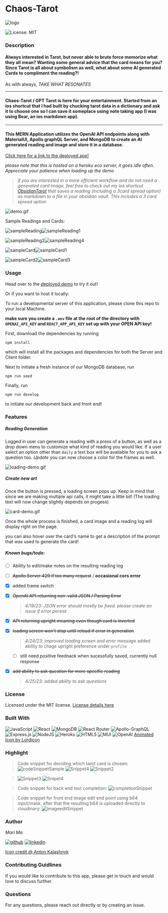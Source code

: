 # Chaos-Tarot

![logo](https://res.cloudinary.com/dbjhly3lm/image/upload/h_100/v1682488127/tarot/logo-bkg_zhgsgy.png)

![License: MIT](https://img.shields.io/badge/License-MIT-yellow.svg)

### Description

#### Always interested in Tarot, but never able to brute force memorize what they all mean? Wanting some general advice that the card means for you? Since Tarot is all about symbolism as well, what about some AI generated Cards to compliment the reading?!

As with always, *TAKE WHAT RESONATES*

---

#### Chaos-Tarot / GPT Tarot is here for your entertainment. Started from an ios shortcut that I had built by chucking tarot data in a dictionary and ask it to choose one so I can save it someplace using note taking app (I was using Bear, an ios markdown app). 

---

#### This MERN Application utilizes the OpenAI API endpoints along with MaterialUI, Apollo graphQL Server, and MongoDB to create an AI generated reading and image and store it in a database. 


[Click here for a link to the deployed app!](https://chaos-tarot.herokuapp.com)


*please note that this is hosted on a heroku eco server, it goes idle often. Appreciate your patience when loading up the demo*

>*if you are interested in a more efficient workflow and do not need a generated card image, feel free to check out my ios shortcut [ObsidianTarot](https://routinehub.co/shortcut/15013/) that saves a reading (including a 3card spread option) as markdown to a file in your obsidian vault. This includes a 3 card spread option*

![demo.gif](https://res.cloudinary.com/dbjhly3lm/image/upload/v1682499009/demo.gif)

Sample Readings and Cards:

![sampleReading](https://res.cloudinary.com/dbjhly3lm/image/upload/h_500/v1682655582/tarot/PNG_image_jb189x.png)![sampleReading1](https://res.cloudinary.com/dbjhly3lm/image/upload/h_500/v1682655577/tarot/Screen_Shot_2023-04-27_at_8.38.54_PM_utnknq.png)


![sampleReading2](https://res.cloudinary.com/dbjhly3lm/image/upload/h_500/v1682655576/tarot/Screen_Shot_2023-04-27_at_8.35.24_PM_ibaoxx.png)![sampleReading4](https://res.cloudinary.com/dbjhly3lm/image/upload/h_500/v1682656324/tarot/Screen_Shot_2023-04-27_at_9.31.43_PM_gjbkbw.png)


![sampleCard](https://res.cloudinary.com/dbjhly3lm/image/upload/w_300/v1682650656/tarot/kvcbz8agkunyerecnpwa.png)![sampleCard1](https://res.cloudinary.com/dbjhly3lm/image/upload/w_300/v1682649029/tarot/uznq2crxswdwmbwfkyit.png)


![sampleCard2](https://res.cloudinary.com/dbjhly3lm/image/upload/w_300/v1682539461/tarot/hcaz3bftdbacckvrn1zk.png)![sampleCard3](https://res.cloudinary.com/dbjhly3lm/image/upload/w_300/v1682657305/tarot/yxxeykqvmmtq8myrknxe.png)

### Usage

Head over to the [deployed demo](https://chaos-tarot.herokuapp.com) to try it out!

Or if you want to host it locally:

To run a developmental server of this application, please clone this repo to your local Machine.

**make sure you create a `.env` file at the root of the directory with `OPENAI_API_KEY` and `REACT_APP_API_KEY` set up with your OPEN API key!**

First, download the dependencies by running 


`npm install`


which will install all the packages and dependencies for both the Server and Client folder. 


Next to initiate a fresh instance of our MongoDB database, run


`npm run seed`


Finally, run 


`npm run develop`


to initiate our development back and front end!




### Features

##### Reading Generation
Logged in user can generate a reading with a press of a button, as well as a drop down menu to customize what kind of reading you would like. If a user select an option other than `daily` a text box will be available for you to ask a question too.
*Update* you can now choose a color for the frames as well.

![loading-demo.gif](https://res.cloudinary.com/dbjhly3lm/image/upload/v1682499005/2-step-loading.gif)

##### Create new art
Once the button is pressed, a loading screen pops up. Keep in mind that since we are making multiple api calls, it might take a little bit! (The loading text will now change slightly depends on progess)

![card-demo.gif](https://res.cloudinary.com/dbjhly3lm/image/upload/v1682499010/card-generate-demo.gif)


Once the whole process is finished, a card image and a reading log will display right on the page.

you can also hover over the card's name to get a description of the prompt that was used to generate the card!


##### Known bugs/todo:
- [ ] Ability to edit/make notes on the resulting reading log
- [ ] ~~Apollo Server 429 if too many request~~ / **occasional cors error**
- [X] added frame switch 
- [x] ~~OpenAI API returning non-valid JSON / Parsing Error~~

    > *4/19/23: JSON error should mostly be fixed. please create an issue if error persist*

- [x] ~~API returning upright meaning even though card is inverted~~
- [x] ~~loading screen won't stop until reload if error in generation~~

    > *4/24/23: improved loading screen and error message*
    added ability to chage upright preference under `profile`
    - [ ] still need positive feednack when sucessfully saved, currently null response

- [x] ~~add ability to ask question for more specific reading~~

    > *4/25/23: added ability to ask questions*


### License


Licensed under the MIT license. [License details here](https://opensource.org/licenses/MIT)


### Built With

![JavaScript](https://img.shields.io/badge/javascript-%23323330.svg?style=for-the-badge&logo=javascript&logoColor=%23F7DF1E)
![React](https://img.shields.io/badge/react-%2320232a.svg?style=for-the-badge&logo=react&logoColor=%2361DAFB)
![MongoDB](https://img.shields.io/badge/MongoDB-%234ea94b.svg?style=for-the-badge&logo=mongodb&logoColor=white)
![React Router](https://img.shields.io/badge/React_Router-CA4245?style=for-the-badge&logo=react-router&logoColor=white)
![Apollo-GraphQL](https://img.shields.io/badge/ApolloGraphQL-311C87?style=for-the-badge&logo=apollo-graphql)
![Express.js](https://img.shields.io/badge/express.js-%23404d59.svg?style=for-the-badge&logo=express&logoColor=%2361DAFB)
![NodeJS](https://img.shields.io/badge/node.js-6DA55F?style=for-the-badge&logo=node.js&logoColor=white)
![Heroku](https://img.shields.io/badge/heroku-%23430098.svg?style=for-the-badge&logo=heroku&logoColor=white)
![HTML5](https://img.shields.io/badge/html5-%23E34F26.svg?style=for-the-badge&logo=html5&logoColor=white)
![MUI](https://img.shields.io/badge/MUI-%230081CB.svg?style=for-the-badge&logo=mui&logoColor=white)
![OpenAI](https://camo.githubusercontent.com/ea872adb9aba9cf6b4e976262f6d4b83b97972d0d5a7abccfde68eb2ae55325f/68747470733a2f2f696d672e736869656c64732e696f2f7374617469632f76313f7374796c653d666f722d7468652d6261646765266d6573736167653d4f70656e414926636f6c6f723d343132393931266c6f676f3d4f70656e4149266c6f676f436f6c6f723d464646464646266c6162656c3d)
[Animated Icon by Lordicon](https://lordicon.com/)


### Highlight

> Code snippet for deciding which tarot card is chosen: 
> ![codeSnippetSample](https://res.cloudinary.com/dbjhly3lm/image/upload/w_500/v1682719640/tarot/Screen_Shot_2023-04-28_at_3.04.30_PM_y00pxp.png)
> ![Snippet4](https://res.cloudinary.com/dbjhly3lm/image/upload/w_500/v1682719640/tarot/Screen_Shot_2023-04-28_at_3.03.41_PM_rzocbq.png)
> ![Snippet2](https://res.cloudinary.com/dbjhly3lm/image/upload/w_500/v1682719640/tarot/Screen_Shot_2023-04-28_at_3.04.10_PM_xsuebr.png)

> ![Snippet3](https://res.cloudinary.com/dbjhly3lm/image/upload/h_500/v1682719888/tarot/Screen_Shot_2023-04-28_at_3.10.44_PM_mamm1q.png) ![Snipet4](https://res.cloudinary.com/dbjhly3lm/image/upload/h_500/v1682719888/tarot/Screen_Shot_2023-04-28_at_3.11.10_PM_moajcm.png)

> Code snippet for back end text completion:
> ![completionSnippet](https://res.cloudinary.com/dbjhly3lm/image/upload/w_500/v1682719641/tarot/Screen_Shot_2023-04-28_at_3.05.22_PM_egp9xb.png)

> Code snippet for front end image edit end point using b64 input/mask. after that the resulting b64 is uploaded directly to cloudinary:
> ![imageeditSnippet](https://res.cloudinary.com/dbjhly3lm/image/upload/w_500/v1682719641/tarot/Screen_Shot_2023-04-28_at_3.06.26_PM_rqtei8.png)


### Author
*Mari Ma*

[<img src="https://res.cloudinary.com/dbjhly3lm/image/upload//h_50/v1682488301/personal%20assets/logo_github_icon_143196_phgakv.png" alt='github' >](https://github.com/DraconMarius)
[<img src="https://res.cloudinary.com/dbjhly3lm/image/upload/h_50/v1682488301/personal%20assets/logo_linkedin_icon_143191_nv9tim.png" alt='linkedin'>](https://www.linkedin.com/in/mari-ma-70771585/)

[Icon credit @ Anton Kalashnyk](https://icon-icons.com/users/14quJ7FM9cYdQZHidnZoM/icon-sets/)


### Contributing Guidlines

If you would like to contribute to this app, please get in touch and would love to discuss further.


### Questions

For any questions, please reach out directly or by creating an issue.
